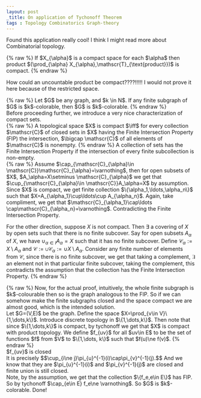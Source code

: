 ```yaml
---
layout: post
_title: On application of Tychonoff Theorem
tags : Topology Combinatorics Graph-theory  
---
```

Found this application really cool! I think I might read more about Combinatorial topology.


<div class="theorem">
 {% raw %}
If $X_{\alpha}$ is a compact space for each $\alpha$ then product $(\prod_{\alpha} X_{\alpha},\mathscr{T}_{\text{product}})$ is compact.
 {% endraw %}
</div>


How could an uncountable product be compact????!!!!! I would not prove it here because of the restricted space.

<div class="problem">
{% raw %}
Let $G$ be any graph, and $k \in N$. If any finite subgraph of $G$ is $k$-colorable, then $G$ is $k$-colorable.
 {% endraw %}
</div>
Before proceeding further, we introduce a very nice characterization of compact sets. 
<div class="lemma">
{% raw %}
 A topological space $X$ is compact $\iff$ for every collection $\mathscr{C}$ of closed sets in $X$ having the Finite Intersection Property (FIP) the intersection, $\bigcap \mathscr{C}$ of all elements of $\mathscr{C}$ is nonempty.
 {% endraw %}
A collection of sets has the Finite Intersection Property if the intersection of every finite subcollection is non-empty.
</div>
<div class="proof">
{% raw %}
 Assume $\cap_{\mathscr{C}_{\alpha}\in \mathscr{C}}\mathscr{C}_{\alpha}=\varnothing$, then for open subsets of $X$,  $A_\alpha=X\setminus \mathscr{C}_{\alpha}$ we get that $\cup_{\mathscr{C}_{\alpha}\in \mathscr{C}}A_\alpha=X$ by assumption. Since $X$ is compact, we get finite collection $\{\alpha_1,\ldots,\alpha_n\}$ such that $X=A_{\alpha_1}\cup\ldots\cup A_{\alpha_n}$. Again, take compliment, we get that $\mathscr{C}_{\alpha_1}\cap\ldots \cap\mathscr{C}_{\alpha_n}=\varnothing$. Contradicting the Finite Intersection Property. 

 For the other direction, suppose $X$ is not compact. Then $\exists$ a covering of $X$ by open sets such that there is no finite subcover. Say for open subsets $A_\alpha$ of $X$, we have $\cup_{{\alpha}\in I}A_\alpha=X$ such that it has no finite subcover. Define $\mathscr{C}_{\alpha}:= X\setminus A_{\alpha}$ and $\mathscr{C}:=\cup\mathscr{C}_{\alpha}:= \cup X\setminus A_{\alpha}$. 
 Consider any finite number of elements from $\mathscr{C}$, since there is no finite subcover, we get that taking a complement, $\exists$ an element not in that particular finite subcover, taking the complement, this contradicts the assumption that the collection has the Finite Intersection Property.
  {% endraw %}
</div>
{% raw %}
Now, for the actual proof, intuitively, the whole finite subgraph is $k$-colourable then so is the graph analogous to the FIP. So if we can somehow make the finite subgraphs closed and the space compact we are almost good, which is the intended solution. 
<div class="proof">
 Let $G=(V,E)$ be the graph. Define the space $X=\prod_{v\in V}\{1,\dots,k\}$. Introduce discrete topology in $\{1,\dots,k\}$. Then note that since $\{1,\dots,k\}$ is compact, by tychonoff we get that $X$ is compact with product topology. 
 We define $f_{uv}$ for all $uv\in E$ to be the set of functions $f$ from $V$  to $\{1,\dots, k\}$ such that $f(u)\ne f(v)$. 
  {% endraw %}
 <div class="claim">
  $f_{uv}$ is closed
 </div>
 <div class="proof">
 It is precisely $$\cup_{i\ne j}\pi_{u}^{-1}(i)\cap\pi_{v}^{-1}(j).$$ And we know that they are $\pi_{u}^{-1}(i)$ and $\pi_{v}^{-1}(j)$ are closed and finite union is still closed.
 </div>
 Note, by the assumption, we get that the collection $\{f_e,e\in E\}$ has FIP. So by tychonoff $\cap_{e\in E} f_e\ne \varnothing$. So $G$ is $k$-colorable. Done!
</div>
